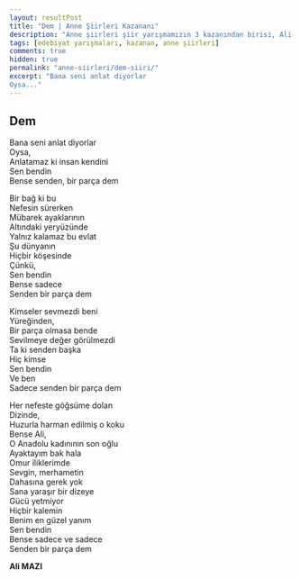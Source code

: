 ```yaml
---
layout: resultPost
title: "Dem | Anne Şiirleri Kazananı"
description: "Anne şiirleri şiir yarışmamızın 3 kazanından birisi, Ali MAZI'nın Dem şiiri"
tags: [edebiyat yarışmaları, kazanan, anne şiirleri]
comments: true
hidden: true
permalink: "anne-siirleri/dem-siiri/"
excerpt: "Bana seni anlat diyorlar  
Oysa..."
---
```


## Dem
Bana seni anlat diyorlar  
Oysa,  
Anlatamaz ki insan kendini  
Sen bendin  
Bense senden, bir parça dem  
  
Bir bağ ki bu  
Nefesin sürerken  
Mübarek ayaklarının  
Altındaki yeryüzünde  
Yalnız kalamaz bu evlat  
Şu dünyanın  
Hiçbir köşesinde  
Çünkü,  
Sen bendin  
Bense sadece   
Senden bir parça dem  
  
Kimseler sevmezdi beni  
Yüreğinden,  
Bir parça olmasa bende  
Sevilmeye değer görülmezdi  
Ta ki senden başka  
Hiç kimse  
Sen bendin  
Ve ben  
Sadece senden bir parça dem  
  
Her nefeste göğsüme dolan   
Dizinde,   
Huzurla harman edilmiş o koku  
Bense Ali,  
O Anadolu kadınının son oğlu  
Ayaktayım bak hala  
Omur iliklerimde  
Sevgin, merhametin  
Dahasına gerek yok  
Sana yaraşır bir dizeye  
Gücü yetmiyor  
Hiçbir kalemin  
Benim en güzel yanım  
Sen bendin  
Bense sadece ve sadece  
Senden bir parça dem              

**Ali MAZI**
